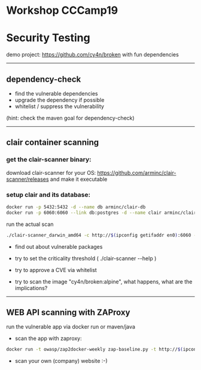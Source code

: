 # Workshop CCCamp19
# Security Testing

demo project: https://github.com/cy4n/broken with fun dependencies

---

## dependency-check

* find the vulnerable dependencies
* upgrade the dependency if possible
* whitelist / suppress the vulnerability

(hint: check the maven goal for dependency-check)

---

## clair container scanning
### get the clair-scanner binary:

download clair-scanner for your OS: https://github.com/arminc/clair-scanner/releases and make it executable

### setup clair and its database:
```bash
docker run -p 5432:5432 -d --name db arminc/clair-db
docker run -p 6060:6060 --link db:postgres -d --name clair arminc/clair-local-scan
```

run the actual scan
```bash
./clair-scanner_darwin_amd64 -c http://$(ipconfig getifaddr en0):6060 --ip $(ipconfig getifaddr en0) -r clair-report.json -l clair.log -w clair-whitelist.yml cy4n/broken:latest
```

* find out about vulnerable packages
* try to set the criticality threshold ( ./clair-scanner --help )
* try to approve a CVE via whitelist

* try to scan the image "cy4n/broken:alpine", what happens, what are the implications?

---
## WEB API scanning with ZAProxy

run the vulnerable app via docker run or maven/java

* scan the app with zaproxy:

```bash
docker run -t owasp/zap2docker-weekly zap-baseline.py -t http://$(ipconfig getifaddr en0):8080
```

* scan your own (company) website :-)
